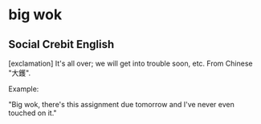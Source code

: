 # big wok
## Social Crebit English

[exclamation] It's all over; we will get into trouble soon, etc. From Chinese "大鑊".

Example:

"Big wok, there's this assignment due tomorrow and I've never even touched on it."
